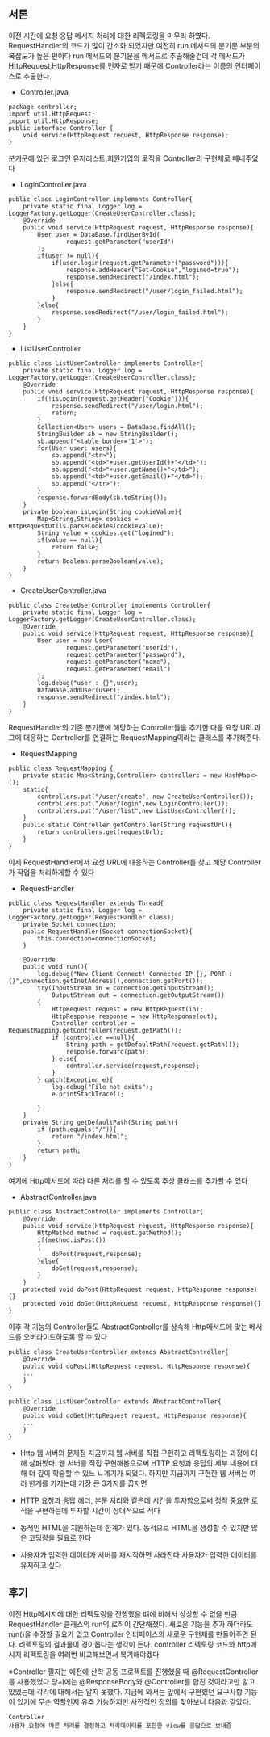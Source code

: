 ## 서론
이전 시간에 요청 응답 메시지 처리에 대한 리펙토링을 마무리 하였다. RequestHandler의 코드가 많이 간소화 되었지만 여전히 run 메서드의 분기문 부분의 복잡도가 높은 편이다 run 메서드의 분기문을 메서드로 추출해줄건데
각 메서드가 HttpRequest,HttpResponse를 인자로 받기 때문에 Controller라는 이름의 인터페이스로 추출한다.<br>
- Controller.java
```
package controller;
import util.HttpRequest;
import util.HttpResponse;
public interface Controller {
    void service(HttpRequest request, HttpResponse response);
}
```

분기문에 있던 로그인 유저리스트,회원가입의 로직을 Controller의 구현체로 빼내주었다

- LoginController.java
```
public class LoginController implements Controller{
    private static final Logger log = LoggerFactory.getLogger(CreateUserController.class);
    @Override
    public void service(HttpRequest request, HttpResponse response){
        User user = DataBase.findUserById(
                request.getParameter("userId")
        );
        if(user != null){
            if(user.login(request.getParameter("password"))){
                response.addHeader("Set-Cookie","logined=true");
                response.sendRedirect("/index.html");
            }else{
                response.sendRedirect("/user/login_failed.html");
            }
        }else{
            response.sendRedirect("/user/login_failed.html");
        }
    }
}
```
- ListUserController
```
public class ListUserController implements Controller{
    private static final Logger log = LoggerFactory.getLogger(CreateUserController.class);
    @Override
    public void service(HttpRequest request, HttpResponse response){
        if(!isLogin(request.getHeader("Cookie"))){
            response.sendRedirect("/user/login.html");
            return;
        }
        Collection<User> users = DataBase.findAll();
        StringBuilder sb = new StringBuilder();
        sb.append("<table border='1'>");
        for(User user: users){
            sb.append("<tr>");
            sb.append("<td>"+user.getUserId()+"</td>");
            sb.append("<td>"+user.getName()+"</td>");
            sb.append("<td>"+user.getEmail()+"</td>");
            sb.append("</tr>");
        }
        response.forwardBody(sb.toString());
    }
    private boolean isLogin(String cookieValue){
        Map<String,String> cookies = HttpRequestUtils.parseCookies(cookieValue);
        String value = cookies.get("logined");
        if(value == null){
            return false;
        }
        return Boolean.parseBoolean(value);
    }
}
```
- CreateUserController.java
```
public class CreateUserController implements Controller{
    private static final Logger log = LoggerFactory.getLogger(CreateUserController.class);
    @Override
    public void service(HttpRequest request, HttpResponse response){
        User user = new User(
                request.getParameter("userId"),
                request.getParameter("password"),
                request.getParameter("name"),
                request.getParameter("email")
        );
        log.debug("user : {}",user);
        DataBase.addUser(user);
        response.sendRedirect("/index.html");
    }
}
```

RequestHandler의 기존 분기문에 해당하는 Controller들을 추가한 다음 요청 URL과 그에 대응하는 Controller를 연결하는 RequestMapping이라는 클래스를 추가해준다.

- RequestMapping
```
public class RequestMapping {
    private static Map<String,Controller> controllers = new HashMap<>();
    static{
        controllers.put("/user/create", new CreateUserController());
        controllers.put("/user/login",new LoginController());
        controllers.put("/user/list",new ListUserController());
    }
    public static Controller getController(String requestUrl){
        return controllers.get(requestUrl);
    }
}
```

이제 RequestHandler에서 요청 URL에 대응하는 Controller를 찾고 해당 Controller가 작업을 처리하게할 수 있다
- RequestHandler
```
public class RequestHandler extends Thread{
    private static final Logger log = LoggerFactory.getLogger(RequestHandler.class);
    private Socket connection;
    public RequestHandler(Socket connectionSocket){
        this.connection=connectionSocket;
    }

    @Override
    public void run(){
        log.debug("New Client Connect! Connected IP {}, PORT : {}",connection.getInetAddress(),connection.getPort());
        try(InputStream in = connection.getInputStream();
            OutputStream out = connection.getOutputStream())
        {
            HttpRequest request = new HttpRequest(in);
            HttpResponse response = new HttpResponse(out);
            Controller controller = RequestMapping.getController(request.getPath());
            if (controller ==null){
                String path = getDefaultPath(request.getPath());
                response.forward(path);
            } else{
                controller.service(request,response);
            }
        } catch(Exception e){
            log.debug("File not exits");
            e.printStackTrace();

        }
    }
    private String getDefaultPath(String path){
        if (path.equals("/")){
            return "/index.html";
        }
        return path;
    }
}
```

여기에 Http메서드에 따라 다른 처리를 할 수 있도록 추상 클래스를 추가할 수 있다
- AbstractController.java
```
public class AbstractController implements Controller{
    @Override
    public void service(HttpRequest request, HttpResponse response){
        HttpMethod method = request.getMethod();
        if(method.isPost())
        {
            doPost(request,response);
        }else{
            doGet(request,response);
        }
    }
    protected void doPost(HttpRequest request, HttpResponse response){}
    protected void doGet(HttpRequest request, HttpResponse response){}
}
```

이후 각 기능의 Controller들도 AbstractController를 상속해 Http메서드에 맞는 메서드를 오버라이드하도록 할 수 있다

```
public class CreateUserController extends AbstractController{
    @Override
    public void doPost(HttpRequest request, HttpResponse response){
    ...
    }
}
```
```
public class ListUserController extends AbstractController{
    @Override
    public void doGet(HttpRequest request, HttpResponse response){
    ...
    }
}
```

- Http 웹 서버의 문제점
지금까지 웹 서버를 직접 구현하고 리펙토링하는 과정에 대해 살펴봤다. 웹 서버를 직접 구현해봄으로써 HTTP 요청과 응답의 세부 내용에 대해 더 깊이 학습할 수 있느 ㄴ계기가 되었다. 하지만 지금까지 구현한 웹 서버는 여러 한계를 가지는데 가장 큰 3가지를 꼽자면

- HTTP 요청과 응답 헤더, 본문 처리와 같은데 시간을 투자함으로써 정작 중요한 로직을 구현하는데 투자할 시간이 상대적으로 적다
- 동적인 HTML을 지원하는데 한계가 있다. 동적으로 HTML을 생성할 수 있지만 많은 코딩량을 필요로 한다
- 사용자가 입력한 데이터가 서버를 재시작하면 사라진다 사용자가 입력한 데이터를 유지하고 싶다


## 후기 
이전 Http메시지에 대한 리펙토링을 진행했을 떄에 비해서 상상할 수 없을 만큼 RequestHandler 클래스의 run의 로직이 간단해졌다. 새로운 기능을 추가 하더라도 run()을 수정할 필요가 없고 Controller 인터페이스의 새로운 구현체를 
만들어주면 된다. 리펙토링의 결과물이 경이롭다는 생각이 든다. controller 리펙토링 코드와 http메시지 리펙토링을 여러번 비교해보면서 복기해야겠다
<br>

※Controller
필자는 예전에 산학 공동 프로젝트를 진행했을 때 @RequestController를 사용했었다 당시에는 @ResponseBody와 @Controller를 합친 것이라고만 알고 있었는데 각각에 대해서는 알지 못했다. 지금에 와서는 앞에서 
구현했던 요구사항 기능이 있기에 무슨 역할인지 유추 가능하지만 사전적인 정의를 찾아보니 다음과 같았다.
```
Controller
사용자 요청에 따른 처리를 결정하고 처리데이터를 포한한 view를 응답으로 보내줌
```

